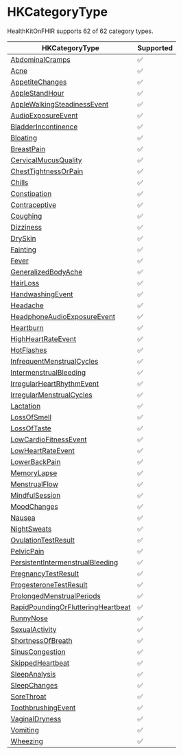 <!--
                  
This source file is part of the HealthKitOnFHIR open source project

SPDX-FileCopyrightText: 2022 Stanford University and the project authors (see CONTRIBUTORS.md)

SPDX-License-Identifier: MIT
             
-->
# HKCategoryType

HealthKitOnFHIR supports 62 of 62 category types.

|HKCategoryType|Supported|
|----|----|
|[AbdominalCramps](https://developer.apple.com/documentation/healthkit/HKCategoryTypeIdentifierAbdominalCramps)|:white_check_mark:|
|[Acne](https://developer.apple.com/documentation/healthkit/HKCategoryTypeIdentifierAcne)|:white_check_mark:|
|[AppetiteChanges](https://developer.apple.com/documentation/healthkit/HKCategoryTypeIdentifierAppetiteChanges)|:white_check_mark:|
|[AppleStandHour](https://developer.apple.com/documentation/healthkit/HKCategoryTypeIdentifierAppleStandHour)|:white_check_mark:|
|[AppleWalkingSteadinessEvent](https://developer.apple.com/documentation/healthkit/HKCategoryTypeIdentifierAppleWalkingSteadinessEvent)|:white_check_mark:|
|[AudioExposureEvent](https://developer.apple.com/documentation/healthkit/HKCategoryTypeIdentifierAudioExposureEvent)|:white_check_mark:|
|[BladderIncontinence](https://developer.apple.com/documentation/healthkit/HKCategoryTypeIdentifierBladderIncontinence)|:white_check_mark:|
|[Bloating](https://developer.apple.com/documentation/healthkit/HKCategoryTypeIdentifierBloating)|:white_check_mark:|
|[BreastPain](https://developer.apple.com/documentation/healthkit/HKCategoryTypeIdentifierBreastPain)|:white_check_mark:|
|[CervicalMucusQuality](https://developer.apple.com/documentation/healthkit/HKCategoryTypeIdentifierCervicalMucusQuality)|:white_check_mark:|
|[ChestTightnessOrPain](https://developer.apple.com/documentation/healthkit/HKCategoryTypeIdentifierChestTightnessOrPain)|:white_check_mark:|
|[Chills](https://developer.apple.com/documentation/healthkit/HKCategoryTypeIdentifierChills)|:white_check_mark:|
|[Constipation](https://developer.apple.com/documentation/healthkit/HKCategoryTypeIdentifierConstipation)|:white_check_mark:|
|[Contraceptive](https://developer.apple.com/documentation/healthkit/HKCategoryTypeIdentifierContraceptive)|:white_check_mark:|
|[Coughing](https://developer.apple.com/documentation/healthkit/HKCategoryTypeIdentifierCoughing)|:white_check_mark:|
|[Dizziness](https://developer.apple.com/documentation/healthkit/HKCategoryTypeIdentifierDizziness)|:white_check_mark:|
|[DrySkin](https://developer.apple.com/documentation/healthkit/HKCategoryTypeIdentifierDrySkin)|:white_check_mark:|
|[Fainting](https://developer.apple.com/documentation/healthkit/HKCategoryTypeIdentifierFainting)|:white_check_mark:|
|[Fever](https://developer.apple.com/documentation/healthkit/HKCategoryTypeIdentifierFever)|:white_check_mark:|
|[GeneralizedBodyAche](https://developer.apple.com/documentation/healthkit/HKCategoryTypeIdentifierGeneralizedBodyAche)|:white_check_mark:|
|[HairLoss](https://developer.apple.com/documentation/healthkit/HKCategoryTypeIdentifierHairLoss)|:white_check_mark:|
|[HandwashingEvent](https://developer.apple.com/documentation/healthkit/HKCategoryTypeIdentifierHandwashingEvent)|:white_check_mark:|
|[Headache](https://developer.apple.com/documentation/healthkit/HKCategoryTypeIdentifierHeadache)|:white_check_mark:|
|[HeadphoneAudioExposureEvent](https://developer.apple.com/documentation/healthkit/HKCategoryTypeIdentifierHeadphoneAudioExposureEvent)|:white_check_mark:|
|[Heartburn](https://developer.apple.com/documentation/healthkit/HKCategoryTypeIdentifierHeartburn)|:white_check_mark:|
|[HighHeartRateEvent](https://developer.apple.com/documentation/healthkit/HKCategoryTypeIdentifierHighHeartRateEvent)|:white_check_mark:|
|[HotFlashes](https://developer.apple.com/documentation/healthkit/HKCategoryTypeIdentifierHotFlashes)|:white_check_mark:|
|[InfrequentMenstrualCycles](https://developer.apple.com/documentation/healthkit/HKCategoryTypeIdentifierInfrequentMenstrualCycles)|:white_check_mark:|
|[IntermenstrualBleeding](https://developer.apple.com/documentation/healthkit/HKCategoryTypeIdentifierIntermenstrualBleeding)|:white_check_mark:|
|[IrregularHeartRhythmEvent](https://developer.apple.com/documentation/healthkit/HKCategoryTypeIdentifierIrregularHeartRhythmEvent)|:white_check_mark:|
|[IrregularMenstrualCycles](https://developer.apple.com/documentation/healthkit/HKCategoryTypeIdentifierIrregularMenstrualCycles)|:white_check_mark:|
|[Lactation](https://developer.apple.com/documentation/healthkit/HKCategoryTypeIdentifierLactation)|:white_check_mark:|
|[LossOfSmell](https://developer.apple.com/documentation/healthkit/HKCategoryTypeIdentifierLossOfSmell)|:white_check_mark:|
|[LossOfTaste](https://developer.apple.com/documentation/healthkit/HKCategoryTypeIdentifierLossOfTaste)|:white_check_mark:|
|[LowCardioFitnessEvent](https://developer.apple.com/documentation/healthkit/HKCategoryTypeIdentifierLowCardioFitnessEvent)|:white_check_mark:|
|[LowHeartRateEvent](https://developer.apple.com/documentation/healthkit/HKCategoryTypeIdentifierLowHeartRateEvent)|:white_check_mark:|
|[LowerBackPain](https://developer.apple.com/documentation/healthkit/HKCategoryTypeIdentifierLowerBackPain)|:white_check_mark:|
|[MemoryLapse](https://developer.apple.com/documentation/healthkit/HKCategoryTypeIdentifierMemoryLapse)|:white_check_mark:|
|[MenstrualFlow](https://developer.apple.com/documentation/healthkit/HKCategoryTypeIdentifierMenstrualFlow)|:white_check_mark:|
|[MindfulSession](https://developer.apple.com/documentation/healthkit/HKCategoryTypeIdentifierMindfulSession)|:white_check_mark:|
|[MoodChanges](https://developer.apple.com/documentation/healthkit/HKCategoryTypeIdentifierMoodChanges)|:white_check_mark:|
|[Nausea](https://developer.apple.com/documentation/healthkit/HKCategoryTypeIdentifierNausea)|:white_check_mark:|
|[NightSweats](https://developer.apple.com/documentation/healthkit/HKCategoryTypeIdentifierNightSweats)|:white_check_mark:|
|[OvulationTestResult](https://developer.apple.com/documentation/healthkit/HKCategoryTypeIdentifierOvulationTestResult)|:white_check_mark:|
|[PelvicPain](https://developer.apple.com/documentation/healthkit/HKCategoryTypeIdentifierPelvicPain)|:white_check_mark:|
|[PersistentIntermenstrualBleeding](https://developer.apple.com/documentation/healthkit/HKCategoryTypeIdentifierPersistentIntermenstrualBleeding)|:white_check_mark:|
|[PregnancyTestResult](https://developer.apple.com/documentation/healthkit/HKCategoryTypeIdentifierPregnancyTestResult)|:white_check_mark:|
|[ProgesteroneTestResult](https://developer.apple.com/documentation/healthkit/HKCategoryTypeIdentifierProgesteroneTestResult)|:white_check_mark:|
|[ProlongedMenstrualPeriods](https://developer.apple.com/documentation/healthkit/HKCategoryTypeIdentifierProlongedMenstrualPeriods)|:white_check_mark:|
|[RapidPoundingOrFlutteringHeartbeat](https://developer.apple.com/documentation/healthkit/HKCategoryTypeIdentifierRapidPoundingOrFlutteringHeartbeat)|:white_check_mark:|
|[RunnyNose](https://developer.apple.com/documentation/healthkit/HKCategoryTypeIdentifierRunnyNose)|:white_check_mark:|
|[SexualActivity](https://developer.apple.com/documentation/healthkit/HKCategoryTypeIdentifierSexualActivity)|:white_check_mark:|
|[ShortnessOfBreath](https://developer.apple.com/documentation/healthkit/HKCategoryTypeIdentifierShortnessOfBreath)|:white_check_mark:|
|[SinusCongestion](https://developer.apple.com/documentation/healthkit/HKCategoryTypeIdentifierSinusCongestion)|:white_check_mark:|
|[SkippedHeartbeat](https://developer.apple.com/documentation/healthkit/HKCategoryTypeIdentifierSkippedHeartbeat)|:white_check_mark:|
|[SleepAnalysis](https://developer.apple.com/documentation/healthkit/HKCategoryTypeIdentifierSleepAnalysis)|:white_check_mark:|
|[SleepChanges](https://developer.apple.com/documentation/healthkit/HKCategoryTypeIdentifierSleepChanges)|:white_check_mark:|
|[SoreThroat](https://developer.apple.com/documentation/healthkit/HKCategoryTypeIdentifierSoreThroat)|:white_check_mark:|
|[ToothbrushingEvent](https://developer.apple.com/documentation/healthkit/HKCategoryTypeIdentifierToothbrushingEvent)|:white_check_mark:|
|[VaginalDryness](https://developer.apple.com/documentation/healthkit/HKCategoryTypeIdentifierVaginalDryness)|:white_check_mark:|
|[Vomiting](https://developer.apple.com/documentation/healthkit/HKCategoryTypeIdentifierVomiting)|:white_check_mark:|
|[Wheezing](https://developer.apple.com/documentation/healthkit/HKCategoryTypeIdentifierWheezing)|:white_check_mark:|

